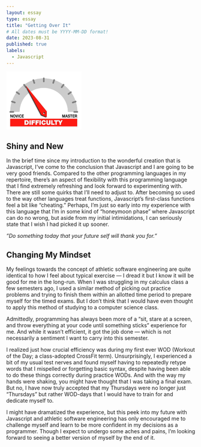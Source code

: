 ```yaml
---
layout: essay
type: essay
title: "Getting Over It"
# All dates must be YYYY-MM-DD format!
date: 2023-08-31
published: true
labels:
  - Javascript
---
```


<img width="200px" class="rounded float-start pe-4" src="../img/difficulty/degree_difficulty.jpg">

## Shiny and New

In the brief time since my introduction to the wonderful creation that is Javascript, I’ve come to the conclusion that Javascript and I are going to be very good friends. Compared to the other programming languages in my repertoire, there’s an aspect of flexibility with this programming language that I find extremely refreshing and look forward to experimenting with. There are still some quirks that I’ll need to adjust to. After becoming so used to the way other languages treat functions, Javascript’s first-class functions feel a bit like “cheating.” Perhaps, I’m just so early into my experience with this language that I’m in some kind of “honeymoon phase” where Javascript can do no wrong, but aside from my initial intimidations, I can seriously state that I wish I had picked it up sooner. 

*”Do something today that your future self will thank you for.”*

## Changing My Mindset

My feelings towards the concept of athletic software engineering are quite identical to how I feel about typical exercise — I dread it but I know it will be good for me in the long-run. When I was struggling in my calculus class a few semesters ago, I used a similar method of picking out practice problems and trying to finish them within an allotted time period to prepare myself for the timed exams. But I don’t think that I would have even thought to apply this method of studying to a computer science class. 

Admittedly, programming has always been more of a “sit, stare at a screen, and throw everything at your code until something sticks” experience for me. And while it wasn’t efficient, it got the job done — which is not necessarily a sentiment I want to carry into this semester.

I realized just how crucial efficiency was during my first ever WOD (Workout of the Day; a class-adopted CrossFit term). Unsurprisingly, I experienced a bit of my usual test nerves and found myself having to repeatedly retype words that I mispelled or forgetting basic syntax, despite having been able to do these things correctly during practice WODs. And with the way my hands were shaking, you might have thought that I was taking a final exam. But no, I have now truly accepted that my Thursdays were no longer just “Thursdays” but rather WOD-days that I would have to train for and dedicate myself to. 

I might have dramatized the experience, but this peek into my future with Javascript and athletic software engineering has only encouraged me to challenge myself and learn to be more confident in my decisions as a programmer. Though I expect to undergo some aches and pains, I’m looking forward to seeing a better version of myself by the end of it. 


